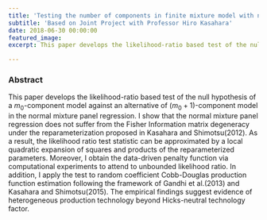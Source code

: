 ```yaml
---
title: 'Testing the number of components in finite mixture model with normal panel regression'
subtitle: 'Based on Joint Project with Professor Hiro Kasahara'
date: 2018-06-30 00:00:00
featured_image:
excerpt: This paper develops the likelihood-ratio based test of the null hypothesis of a $m_0$-component model against an alternative of $(m_0+1)$-component model in the normal mixture panel regression.

---
```


### Abstract

This paper develops the likelihood-ratio based test of the null hypothesis of a $m_0$-component model against an alternative of $(m_0+1)$-component model in the normal mixture panel regression. I show that the normal mixture panel regression does not suffer from the Fisher Information matrix degeneracy under the reparameterization proposed in Kasahara and Shimotsu(2012). As a result, the likelihood ratio test statistic can be approximated by a local quadratic expansion of squares and products of the reparameterized parameters. Moreover, I obtain the data-driven penalty function via computational experiments to attend to unbounded likelihood ratio. In addition, I apply the test to random coefficient Cobb-Douglas production function estimation following the framework of Gandhi et al.(2013) and Kasahara and Shimotsu(2015). The empirical findings suggest evidence of heterogeneous production technology beyond Hicks-neutral technology factor.
